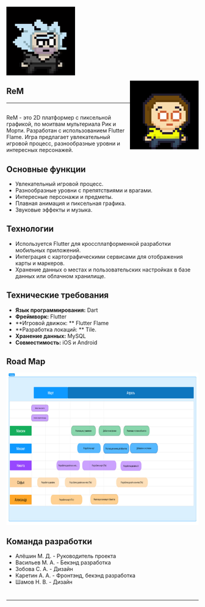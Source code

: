 <p> <img align = "center" alt = "gif" src = "https://github.com/lil-nas-why/flutter_games/blob/main/animation.gif" widht = "1000" height = "180"/> </p>
<p> <img align = "right" alt = "gif" src = "https://github.com/lil-nas-why/flutter_games/blob/main/mPhoto).gif.gif" widht = "1000" height = "180"/> </p>

## ReM
***
## 
ReM - это 2D платформер с пиксельной графикой, по моитвам мультериала Рик и Морти. Разработан с использованием Flutter Flame. Игра предлагает увлекательный игровой процесс, разнообразные уровни и интересных персонажей.
## Основные функции

- Увлекательный игровой процесс.
- Разнообразные уровни с препятствиями и врагами.
- Интересные персонажи и предметы.
- Плавная анимация и пиксельная графика.
- Звуковые эффекты и музыка.

## Технологии

- Используется Flutter для кроссплатформенной разработки мобильных приложений.
- Интеграция с картографическими сервисами для отображения карты и маркеров.
- Хранение данных о местах и пользовательских настройках в базе данных или облачном хранилище.
  
## Технические требования

- **Язык программирования:** Dart
- **Фреймворк:** Flutter
- **Игровой движок: ** Flutter Flame
- **Разработка локаций: ** Tile.
- **Хранение данных:** MySQL
- **Совместимость:** iOS и Android

## Road Map
<p> <img align = "center" src = "https://github.com/lil-nas-why/flutter_games/blob/main/photo_2024-04-19_23-50-22.jpg" widht = "1200" height = "400"/> </p>

  
## Команда разработки

- Алёшин М. Д. - Руководитель проекта
- Васильев М. A. - Бекэнд разработка
- Зобова С. A. - Дизайн
- Каретин А. А. - Фронтэнд, бекэнд разработка
- Шамов Н. В. - Дизайн
#


***
